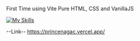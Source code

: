 First Time using Vite
Pure HTML, CSS and VanillaJS

[![My Skills](https://skillicons.dev/icons?i=vite,html,css,js)](https://skillicons.dev)

--Link--
https://princenagac.vercel.app/
